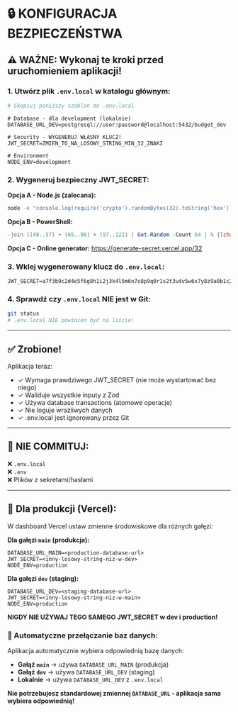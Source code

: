 # 🔒 KONFIGURACJA BEZPIECZEŃSTWA

## ⚠️ WAŻNE: Wykonaj te kroki przed uruchomieniem aplikacji!

### 1. Utwórz plik `.env.local` w katalogu głównym:

```bash
# Skopiuj poniższy szablon do .env.local
```

```env
# Database - dla development (lokalnie)
DATABASE_URL_DEV=postgresql://user:password@localhost:5432/budget_dev

# Security - WYGENERUJ WŁASNY KLUCZ!
JWT_SECRET=ZMIEN_TO_NA_LOSOWY_STRING_MIN_32_ZNAKI

# Environment
NODE_ENV=development
```

### 2. Wygeneruj bezpieczny JWT_SECRET:

**Opcja A - Node.js (zalecana):**
```bash
node -e "console.log(require('crypto').randomBytes(32).toString('hex'))"
```

**Opcja B - PowerShell:**
```powershell
-join ((48..57) + (65..90) + (97..122) | Get-Random -Count 64 | % {[char]$_})
```

**Opcja C - Online generator:**
https://generate-secret.vercel.app/32

### 3. Wklej wygenerowany klucz do `.env.local`:

```env
JWT_SECRET=a7f3b9c2d4e5f6g8h1i2j3k4l5m6n7o8p9q0r1s2t3u4v5w6x7y8z9a0b1c2d3e4
```

### 4. Sprawdź czy `.env.local` NIE jest w Git:

```bash
git status
# .env.local NIE powinien być na liście!
```

---

## ✅ Zrobione!

Aplikacja teraz:
- ✓ Wymaga prawdziwego JWT_SECRET (nie może wystartować bez niego)
- ✓ Waliduje wszystkie inputy z Zod
- ✓ Używa database transactions (atomowe operacje)
- ✓ Nie loguje wrażliwych danych
- ✓ .env.local jest ignorowany przez Git

---

## 🚨 NIE COMMITUJ:

❌ `.env.local`  
❌ `.env`  
❌ Plików z sekretami/hasłami

---

## 📝 Dla produkcji (Vercel):

W dashboard Vercel ustaw zmienne środowiskowe dla różnych gałęzi:

**Dla gałęzi `main` (produkcja):**
```
DATABASE_URL_MAIN=<production-database-url>
JWT_SECRET=<inny-losowy-string-niz-w-dev>
NODE_ENV=production
```

**Dla gałęzi `dev` (staging):**
```
DATABASE_URL_DEV=<staging-database-url>
JWT_SECRET=<inny-losowy-string-niz-w-main>
NODE_ENV=production
```

**NIGDY NIE UŻYWAJ TEGO SAMEGO JWT_SECRET w dev i production!**

### 🔄 Automatyczne przełączanie baz danych:

Aplikacja automatycznie wybiera odpowiednią bazę danych:
- **Gałąź `main`** → używa `DATABASE_URL_MAIN` (produkcja)
- **Gałąź `dev`** → używa `DATABASE_URL_DEV` (staging)
- **Lokalnie** → używa `DATABASE_URL_DEV` z `.env.local`

**Nie potrzebujesz standardowej zmiennej `DATABASE_URL` - aplikacja sama wybiera odpowiednią!**

